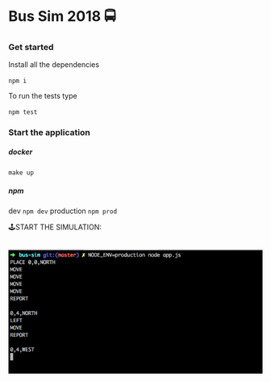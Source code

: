 # Bus Sim 2018 🚍


### Get started
Install all the dependencies

`npm i`

To run the tests type

 `npm test`
 
 
### Start the application
 
##### docker

 `make up`
 
 
##### npm
 
 dev `npm dev`
 production `npm prod`
 
 
 
🕹START THE SIMULATION:

 ![alt text](./docs/example.png "Logo Title Text 1")
 --